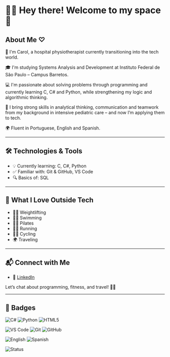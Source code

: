 
# 👩‍💻 Hey there! Welcome to my space 🚀

## About Me ♡

🌟 I'm Carol, a hospital physiotherapist currently transitioning into the tech world.

🎓 I'm studying Systems Analysis and Development at Instituto Federal de São Paulo – Campus Barretos.

💻 I'm passionate about solving problems through programming and currently learning C, C# and Python, while strengthening my logic and algorithmic thinking.

🧠 I bring strong skills in analytical thinking, communication and teamwork from my background in intensive pediatric care – and now I’m applying them to tech.

🌍 Fluent in Portuguese, English and Spanish.

---

## 🛠️ Technologies & Tools

- 💡 Currently learning: C, C#, Python  
- ✅ Familiar with: Git & GitHub, VS Code  
- 🔍 Basics of: SQL  

---

## 💖 What I Love Outside Tech

- 🏋️‍♀️ Weightlifting  
- 🏊‍♀️ Swimming  
- 🤸‍♀️ Pilates  
- 🏃‍♀️ Running  
- 🚴‍♀️ Cycling  
- 🌍 Traveling  

---

## 📬 Connect with Me

- 💼 [LinkedIn](https://www.linkedin.com/in/carolbrianez/)

Let’s chat about programming, fitness, and travel! 🚀💬

---

## 🚀 Badges

<!-- Languages and Technologies -->
![C#](https://img.shields.io/badge/C%23-239120?style=for-the-badge&logo=c-sharp&logoColor=white)
![Python](https://img.shields.io/badge/Python-3776AB?style=for-the-badge&logo=python&logoColor=white)
![HTML5](https://img.shields.io/badge/HTML5-E34F26?style=for-the-badge&logo=html5&logoColor=white)

<!-- Tools -->
![VS Code](https://img.shields.io/badge/VS%20Code-007ACC?style=for-the-badge&logo=visual-studio-code&logoColor=white)
![Git](https://img.shields.io/badge/Git-F05032?style=for-the-badge&logo=git&logoColor=white)
![GitHub](https://img.shields.io/badge/GitHub-181717?style=for-the-badge&logo=github&logoColor=white)

<!-- Languages -->
![English](https://img.shields.io/badge/English-Advanced-blue?style=for-the-badge&logo=google-chrome&logoColor=white)
![Spanish](https://img.shields.io/badge/Spanish-Intermediate-yellow?style=for-the-badge&logo=google-chrome&logoColor=white)

<!-- Status -->
![Status](https://img.shields.io/badge/Status-Learning-yellowgreen?style=for-the-badge)
